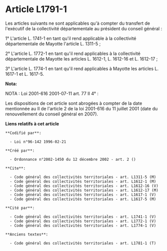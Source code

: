 # Article L1791-1

Les articles suivants ne sont applicables qu'à compter du transfert de l'exécutif de la collectivité départementale au
président du conseil général :

1° L'article L. 1741-1 en tant qu'il rend applicable à la collectivité départementale de Mayotte l'article L. 1311-5 ;

2° L'article L. 1772-1 en tant qu'il rend applicables à la collectivité départementale de Mayotte les articles L. 1612-1, L.
1612-16 et L. 1612-17 ;

3° L'article L. 1774-1 en tant qu'il rend applicables à Mayotte les articles L. 1617-1 et L. 1617-5.

**Nota:**

NOTA : Loi 2001-616 2001-07-11 art. 77 II 4° :

Les dispositions de cet article sont abrogées à compter de la date mentionnée au II de l'article 2 de la loi 2001-616 du 11
juillet 2001 (date du renouvellement du conseil général en 2007).

**Liens relatifs à cet article**

	**Codifié par**:

	  - Loi n°96-142 1996-02-21

	**Créé par**:

	  - Ordonnance n°2002-1450 du 12 décembre 2002 - art. 2 ()

	**Cite**:

	  - Code général des collectivités territoriales - art. L1311-5 (M)
	  - Code général des collectivités territoriales - art. L1612-1 (M)
	  - Code général des collectivités territoriales - art. L1612-16 (V)
	  - Code général des collectivités territoriales - art. L1612-17 (M)
	  - Code général des collectivités territoriales - art. L1617-1 (V)
	  - Code général des collectivités territoriales - art. L1617-5 (M)

	**Cité par**:

	  - Code général des collectivités territoriales - art. L1741-1 (V)
	  - Code général des collectivités territoriales - art. L1772-1 (V)
	  - Code général des collectivités territoriales - art. L1774-1 (V)

	**Anciens textes**:

	  - Code général des collectivités territoriales - art. L1781-1 (T)
